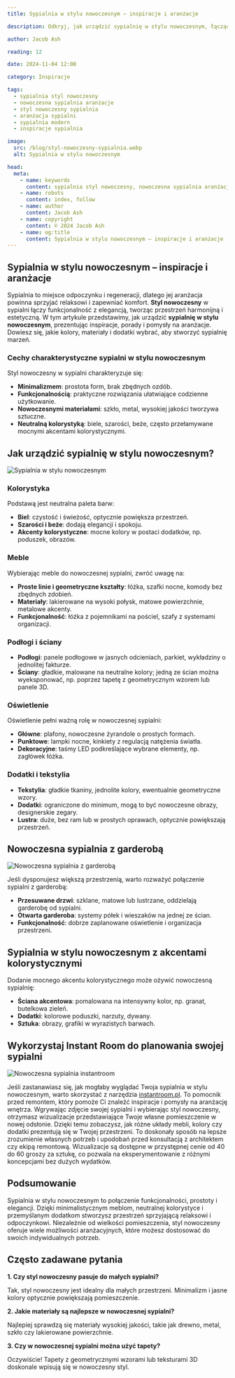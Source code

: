 ```yaml
---
title: Sypialnia w stylu nowoczesnym – inspiracje i aranżacje

description: Odkryj, jak urządzić sypialnię w stylu nowoczesnym, łącząc funkcjonalność z elegancją. Poznaj inspiracje, porady i pomysły na aranżacje nowoczesnej sypialni.

author: Jacob Ash

reading: 12

date: 2024-11-04 12:00

category: Inspiracje

tags:
  - sypialnia styl nowoczesny
  - nowoczesna sypialnia aranżacje
  - styl nowoczesny sypialnia
  - aranżacja sypialni
  - sypialnia modern
  - inspiracje sypialnia

image:
  src: /blog/styl-nowoczesny-sypialnia.webp
  alt: Sypialnia w stylu nowoczesnym

head:
  meta:
    - name: keywords
      content: sypialnia styl nowoczesny, nowoczesna sypialnia aranżacje, styl nowoczesny sypialnia, aranżacja sypialni, sypialnia modern, inspiracje sypialnia
    - name: robots
      content: index, follow
    - name: author
      content: Jacob Ash
    - name: copyright
      content: © 2024 Jacob Ash
    - name: og:title
      content: Sypialnia w stylu nowoczesnym – inspiracje i aranżacje
---
```


## Sypialnia w stylu nowoczesnym – inspiracje i aranżacje

Sypialnia to miejsce odpoczynku i regeneracji, dlatego jej aranżacja powinna sprzyjać relaksowi i zapewniać komfort. **Styl nowoczesny** w sypialni łączy funkcjonalność z elegancją, tworząc przestrzeń harmonijną i estetyczną. W tym artykule przedstawimy, jak urządzić **sypialnię w stylu nowoczesnym**, prezentując inspiracje, porady i pomysły na aranżacje. Dowiesz się, jakie kolory, materiały i dodatki wybrać, aby stworzyć sypialnię marzeń.

### Cechy charakterystyczne sypialni w stylu nowoczesnym

Styl nowoczesny w sypialni charakteryzuje się:

- **Minimalizmem**: prostota form, brak zbędnych ozdób.
- **Funkcjonalnością**: praktyczne rozwiązania ułatwiające codzienne użytkowanie.
- **Nowoczesnymi materiałami**: szkło, metal, wysokiej jakości tworzywa sztuczne.
- **Neutralną kolorystyką**: biele, szarości, beże, często przełamywane mocnymi akcentami kolorystycznymi.

## Jak urządzić sypialnię w stylu nowoczesnym?

![Sypialnia w stylu nowoczesnym](/blog/styl-nowoczesny-sypialnia-1.webp)

### Kolorystyka

Podstawą jest neutralna paleta barw:

- **Biel**: czystość i świeżość, optycznie powiększa przestrzeń.
- **Szarości i beże**: dodają elegancji i spokoju.
- **Akcenty kolorystyczne**: mocne kolory w postaci dodatków, np. poduszek, obrazów.

### Meble

Wybierając meble do nowoczesnej sypialni, zwróć uwagę na:

- **Proste linie i geometryczne kształty**: łóżka, szafki nocne, komody bez zbędnych zdobień.
- **Materiały**: lakierowane na wysoki połysk, matowe powierzchnie, metalowe akcenty.
- **Funkcjonalność**: łóżka z pojemnikami na pościel, szafy z systemami organizacji.

### Podłogi i ściany

- **Podłogi**: panele podłogowe w jasnych odcieniach, parkiet, wykładziny o jednolitej fakturze.
- **Ściany**: gładkie, malowane na neutralne kolory; jedną ze ścian można wyeksponować, np. poprzez tapetę z geometrycznym wzorem lub panele 3D.

### Oświetlenie

Oświetlenie pełni ważną rolę w nowoczesnej sypialni:

- **Główne**: plafony, nowoczesne żyrandole o prostych formach.
- **Punktowe**: lampki nocne, kinkiety z regulacją natężenia światła.
- **Dekoracyjne**: taśmy LED podkreślające wybrane elementy, np. zagłówek łóżka.

### Dodatki i tekstylia

- **Tekstylia**: gładkie tkaniny, jednolite kolory, ewentualnie geometryczne wzory.
- **Dodatki**: ograniczone do minimum, mogą to być nowoczesne obrazy, designerskie zegary.
- **Lustra**: duże, bez ram lub w prostych oprawach, optycznie powiększają przestrzeń.

## Nowoczesna sypialnia z garderobą

![Nowoczesna sypialnia z garderobą](/blog/styl-nowoczesny-sypialnia-2.webp)

Jeśli dysponujesz większą przestrzenią, warto rozważyć połączenie sypialni z garderobą:

- **Przesuwane drzwi**: szklane, matowe lub lustrzane, oddzielają garderobę od sypialni.
- **Otwarta garderoba**: systemy półek i wieszaków na jednej ze ścian.
- **Funkcjonalność**: dobrze zaplanowane oświetlenie i organizacja przestrzeni.

## Sypialnia w stylu nowoczesnym z akcentami kolorystycznymi

Dodanie mocnego akcentu kolorystycznego może ożywić nowoczesną sypialnię:

- **Ściana akcentowa**: pomalowana na intensywny kolor, np. granat, butelkowa zieleń.
- **Dodatki**: kolorowe poduszki, narzuty, dywany.
- **Sztuka**: obrazy, grafiki w wyrazistych barwach.

## Wykorzystaj Instant Room do planowania swojej sypialni
![Nowoczesna sypialnia instantroom](/blog/styl-nowoczesny-sypialnia-instantroom.png)

Jeśli zastanawiasz się, jak mogłaby wyglądać Twoja sypialnia w stylu nowoczesnym, warto skorzystać z narzędzia [instantroom.pl](https://instantroom.pl). To pomocnik przed remontem, który pomoże Ci znaleźć inspiracje i pomysły na aranżację wnętrza. Wgrywając zdjęcie swojej sypialni i wybierając styl nowoczesny, otrzymasz wizualizacje przedstawiające Twoje własne pomieszczenie w nowej odsłonie. Dzięki temu zobaczysz, jak różne układy mebli, kolory czy dodatki prezentują się w Twojej przestrzeni. To doskonały sposób na lepsze zrozumienie własnych potrzeb i upodobań przed konsultacją z architektem czy ekipą remontową. Wizualizacje są dostępne w przystępnej cenie od 40 do 60 groszy za sztukę, co pozwala na eksperymentowanie z różnymi koncepcjami bez dużych wydatków.

## Podsumowanie

Sypialnia w stylu nowoczesnym to połączenie funkcjonalności, prostoty i elegancji. Dzięki minimalistycznym meblom, neutralnej kolorystyce i przemyślanym dodatkom stworzysz przestrzeń sprzyjającą relaksowi i odpoczynkowi. Niezależnie od wielkości pomieszczenia, styl nowoczesny oferuje wiele możliwości aranżacyjnych, które możesz dostosować do swoich indywidualnych potrzeb.

## Często zadawane pytania

**1. Czy styl nowoczesny pasuje do małych sypialni?**

Tak, styl nowoczesny jest idealny dla małych przestrzeni. Minimalizm i jasne kolory optycznie powiększają pomieszczenie.

**2. Jakie materiały są najlepsze w nowoczesnej sypialni?**

Najlepiej sprawdzą się materiały wysokiej jakości, takie jak drewno, metal, szkło czy lakierowane powierzchnie.

**3. Czy w nowoczesnej sypialni można użyć tapety?**

Oczywiście! Tapety z geometrycznymi wzorami lub teksturami 3D doskonale wpisują się w nowoczesny styl.

